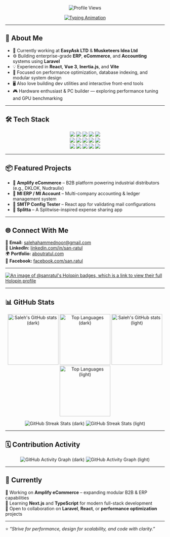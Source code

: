 <!-- Profile Header -->
<p align="center">
  <img src="https://komarev.com/ghpvc/?username=sanratul&label=👁️+Profile+Views&color=blueviolet&style=for-the-badge" alt="Profile Views" />
</p>
<!-- Typing Intro Animation -->
<p align="center">
  <a href="https://www.aboutratul.com/" target="_blank">
    <img src="https://readme-typing-svg.demolab.com?font=Fira+Code&size=22&duration=2000&pause=1000&color=70A5FD&center=true&vCenter=true&width=650&lines=Hi,+I'm+Saleh+Ahammed+Noor+Ratul;Senior+Developer+%26+Project+Manager;Building+Scalable+Systems+%26+Clean+Architectures;Laravel+%7C+React+%7C+Vue+%7C+Vite+%7C+Inertia.js" alt="Typing Animation" />
  </a>
</p>


---

## 🧠 About Me

- 💼 Currently working at **EasyAsk LTD** & **Musketeers Idea Ltd**
- ⚙️ Building enterprise-grade **ERP**, **eCommerce**, and **Accounting** systems using **Laravel**
- 💡 Experienced in **React**, **Vue 3**, **Inertia.js**, and **Vite**
- 🧩 Focused on performance optimization, database indexing, and modular system design  
- 🖥️ Also love building dev utilities and interactive front-end tools  
- 🎮 Hardware enthusiast & PC builder — exploring performance tuning and GPU benchmarking

---

## 🛠️ Tech Stack

<p align="center">
  <img src="https://img.shields.io/badge/PHP-777BB4?style=for-the-badge&logo=php&logoColor=white" />
  <img src="https://img.shields.io/badge/Laravel-FF2D20?style=for-the-badge&logo=laravel&logoColor=white" />
  <img src="https://img.shields.io/badge/MySQL-4479A1?style=for-the-badge&logo=mysql&logoColor=white" />
  <img src="https://img.shields.io/badge/Redis-DC382D?style=for-the-badge&logo=redis&logoColor=white" />
  <img src="https://img.shields.io/badge/REST%20API-005571?style=for-the-badge&logo=postman&logoColor=white" />
  <br/>
  <img src="https://img.shields.io/badge/React-61DAFB?style=for-the-badge&logo=react&logoColor=black" />
  <img src="https://img.shields.io/badge/Vue.js-4FC08D?style=for-the-badge&logo=vue.js&logoColor=white" />
  <img src="https://img.shields.io/badge/Inertia.js-6B46C1?style=for-the-badge&logo=inertia&logoColor=white" />
  <img src="https://img.shields.io/badge/Vite-646CFF?style=for-the-badge&logo=vite&logoColor=white" />
  <img src="https://img.shields.io/badge/Tailwind_CSS-38B2AC?style=for-the-badge&logo=tailwind-css&logoColor=white" />
  <br/>
  <img src="https://img.shields.io/badge/Docker-2496ED?style=for-the-badge&logo=docker&logoColor=white" />
  <img src="https://img.shields.io/badge/Nginx-009639?style=for-the-badge&logo=nginx&logoColor=white" />
  <img src="https://img.shields.io/badge/Supervisor-FFD43B?style=for-the-badge&logo=supervisor&logoColor=black" />
  <img src="https://img.shields.io/badge/GitHub_Actions-2088FF?style=for-the-badge&logo=github-actions&logoColor=white" />
  <img src="https://img.shields.io/badge/Composer-885630?style=for-the-badge&logo=composer&logoColor=white" />
</p>

---

## 📦 Featured Projects

- 🏢 **Amplify eCommerce** – B2B platform powering industrial distributors (e.g., DKLOK, Nudraulix)  
- 🧾 **MI ERP / MI Account** – Multi-company accounting & ledger management system  
- 🧰 **SMTP Config Tester** – React app for validating mail configurations  
- 💸 **Splitta** – A Splitwise-inspired expense sharing app  

---

## 🌐 Connect With Me

📧 **Email:** [salehahammednoor@gmail.com](mailto:salehahammednoor@gmail.com)  
💼 **LinkedIn:** [linkedin.com/in/san-ratul](https://www.linkedin.com/in/san-ratul/)  
🌍 **Portfolio:** [aboutratul.com](https://www.aboutratul.com/)  
📘 **Facebook:** [facebook.com/san.ratul](https://www.facebook.com/san.ratul/)

---

[![An image of @sanratul's Holopin badges, which is a link to view their full Holopin profile](https://holopin.me/sanratul)](https://holopin.io/@sanratul)

---

## 📊 GitHub Stats

<p align="center">
  <!-- Dark Mode -->
  <img src="https://github-readme-stats.vercel.app/api?username=sanratul&show_icons=true&theme=tokyonight&hide_border=true&include_all_commits=true#gh-dark-mode-only" alt="Saleh's GitHub stats (dark)" height="160" />
  <img src="https://github-readme-stats.vercel.app/api/top-langs/?username=sanratul&layout=compact&theme=tokyonight&hide_border=true#gh-dark-mode-only" alt="Top Languages (dark)" height="160" />
  
  <!-- Light Mode -->
  <img src="https://github-readme-stats.vercel.app/api?username=sanratul&show_icons=true&theme=default&hide_border=true&include_all_commits=true#gh-light-mode-only" alt="Saleh's GitHub stats (light)" height="160" />
  <img src="https://github-readme-stats.vercel.app/api/top-langs/?username=sanratul&layout=compact&theme=default&hide_border=true#gh-light-mode-only" alt="Top Languages (light)" height="160" />
</p>

<p align="center">
  <img src="https://github-readme-streak-stats.herokuapp.com/?user=sanratul&theme=tokyonight&hide_border=true#gh-dark-mode-only" alt="GitHub Streak Stats (dark)" />
  <img src="https://github-readme-streak-stats.herokuapp.com/?user=sanratul&theme=default&hide_border=true#gh-light-mode-only" alt="GitHub Streak Stats (light)" />
</p>

---

## 🗓️ Contribution Activity

<p align="center">
  <img src="https://github-readme-activity-graph.vercel.app/graph?username=sanratul&bg_color=0D1117&color=70A5FD&line=38BDF8&point=FFFFFF&area=true&hide_border=true#gh-dark-mode-only" alt="GitHub Activity Graph (dark)" />
  <img src="https://github-readme-activity-graph.vercel.app/graph?username=sanratul&bg_color=FFFFFF&color=1f6feb&line=2563eb&point=0b0b0b&area=true&hide_border=true#gh-light-mode-only" alt="GitHub Activity Graph (light)" />
</p>

---

## 🔭 Currently

💼 Working on **Amplify eCommerce** – expanding modular B2B & ERP capabilities  
🧠 Learning **Next.js** and **TypeScript** for modern full-stack development  
🤝 Open to collaboration on **Laravel**, **React**, or **performance optimization** projects  

---

⭐️ _“Strive for performance, design for scalability, and code with clarity.”_
